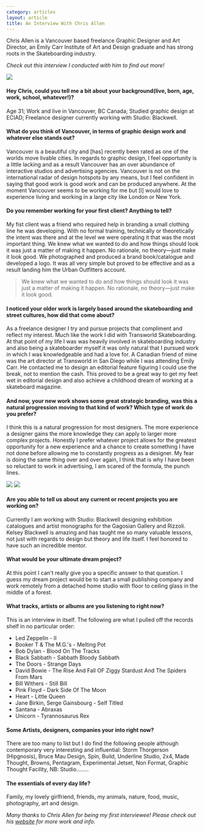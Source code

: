 ```yaml
---
category: articles
layout: article
title: An Interview With Chris Allen
---
```


<p class="big">Chris Allen is a Vancouver based freelance Graphic Designer and Art Director, an Emily Carr Institute of Art and Design graduate and has strong roots in the Skateboarding industry.</p>

*Check out this interview I conducted with him to find out more!*

<img class="photo" src="http://lh6.ggpht.com/_Z_QjhvaYEE4/SYnvFY2fjTI/AAAAAAAAAKk/4fQwJrlXCRY/s800/c-allen02.jpg" />

#### Hey Chris, could you tell me a bit about your background(live, born, age, work, school, whatever!)? 

Age 31; Work and live in Vancouver, BC Canada; Studied graphic design at ECIAD; Freelance designer currently working with Studio: Blackwell.
 
#### What do you think of Vancouver, in terms of graphic design work and whatever else stands out?

Vancouver is a beautiful city and [has] recently been rated as one of the worlds move livable cities. In regards to graphic design, I feel opportunity is a little lacking and as a result Vancouver has an over abundance of interactive studios and advertising agencies. Vancouver is not on the international radar of design hotspots by any means, but I feel confident in saying that good work is good work and can be produced anywhere. At the moment Vancouver seems to be working for me but [I] would love to experience living and working in a large city like London or New York.
 

#### Do you remember working for your first client? Anything to tell?

My fist client was a friend who required help in branding a small clothing line he was developing. With no formal training, technically or theoretically the intent was there and at the level we were operating it that was the most important thing. 
We knew what we wanted to do and how things should look it was just a matter of making it happen. No rationale, no theory—just make it look good. We photographed and produced a brand book/catalogue and developed a logo. It was all very simple but proved to be effective and as a result landing him the Urban Outfitters account. 


<blockquote class="col size2of5">We knew what we wanted to do and how things should look it was just a matter of making it happen. No rationale, no theory—just make it look good.</blockquote>

#### I noticed your older work is largely based around the skateboarding and street cultures, how did that come about?

As a freelance designer I try and pursue projects that compliment and reflect my interest. Much like the work I did with Transworld Skateboarding. At that point of my life I was was heavily involved in skateboarding industry and also being a skateboarder myself it was only natural that I pursued work in which I was knowledgeable and had a love for. 
A Canadian friend of mine was the art director at Transworld in San Diego while I was attending Emily Carr. He contacted me to design an editorial feature figuring I could use the break, not to mention the cash. This proved to be a great way to get my feet wet in editorial design and also achieve a childhood dream of working at a skateboard magazine. 
 

#### And now, your new work shows some great strategic branding, was this a natural progression moving to that kind of work? Which type of work do you prefer?

I think this is a natural progression for most designers. The more experience a designer gains the more knowledge they can apply to larger more complex projects. 
Honestly I prefer whatever project allows for the greatest opportunity for a new experience and a chance to create something I have not done before allowing me to constantly progress as a designer. My fear is doing the same thing over and over again, I think that is why I have been so reluctant to work in advertising, I am scared of the formula, the punch lines. 
 
<img class="photo" src="http://lh4.ggpht.com/_Z_QjhvaYEE4/SYnvFd91AeI/AAAAAAAAAKs/lMtDTFxdFQM/s800/c-allen03.jpg" />
<img class="photo" src="http://lh3.ggpht.com/_Z_QjhvaYEE4/SYnvFs-L51I/AAAAAAAAAK0/OuKUotaAeiE/s800/c-allen04.jpg" />

#### Are you able to tell us about any current or recent projects you are working on?
 
Currently I am working with Studio: Blackwell designing exhibition catalogues and artist monographs for the Gagosian Gallery and Rizzoli. Kelsey Blackwell is amazing and has taught me so many valuable lessons, not just with regards to design but theory and life itself. I feel honored to have such an incredible mentor. 

#### What would be your ultimate dream project?

At this point I can't really give you a specific answer to that question. I guess my dream project would be to start a small publishing company and work remotely from a detached home studio with floor to ceiling glass in the middle of a forest. 

#### What tracks, artists or albums are you listening to right now?

This is an interview in itself. The following are what I pulled off the records shelf in no particular order:

- Led Zeppelin - II 
- Booker T & The M.G.'s - Melting Pot 
- Bob Dylan - Blood On The Tracks 
- Black Sabbath - Sabbath Bloody Sabbath 
- The Doors - Strange Days 
- David Bowie - The Rise And Fall OF Ziggy Stardust And The Spiders From Mars 
- Bill Withers - Still Bill 
- Pink Floyd - Dark Side Of The Moon 
- Heart - Little Queen 
- Jane Birkin, Serge Gainsbourg - Self Titled 
- Santana - Abraxas 
- Unicorn - Tyrannosaurus Rex  

#### Some Artists, designers, companies your into right now?

There are too many to list but I do find the following people although contemporary very interesting and influential: Storm Thorgerson (Hipgnosis), Bruce Mau Design, Spin, Build, Underline Studio, 2x4, Made Thought, Browns, Pentagram, Experimental Jetset, Non Format, Graphic Thought Facility, NB: Studio........ 
 
#### The essentials of every day life?

Family, my lovely girlfriend, friends, my animals, nature, food, music, photography, art and design.
 
*Many thanks to Chris Allen for being my first interviewee! Please check out his <a href="http://christopherallen.ca" target="_blank">website</a> for more work and info.*